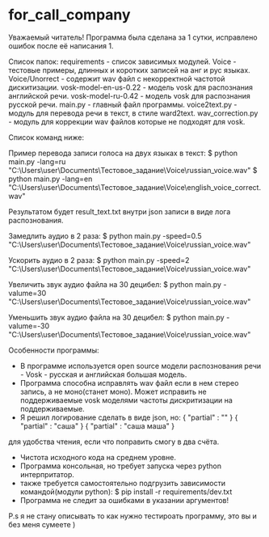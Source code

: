 # for_call_company

Уважаемый читатель! Программа была сделана за 1 сутки, исправлено ошибок после её 
написания 1.




Список папок:
requirements          - список зависимых модулей.
Voice                 - тестовые примеры, длинных и коротких записей на анг и рус языках.
Voice/Unorrect        - содержит wav файл с некорректной частотой дискитизации.
vosk-model-en-us-0.22 - модель vosk для распознания английской речи.
vosk-model-ru-0.42    - модель vosk для распознания русской речи.
main.py               - главный файл программы.
voice2text.py         - модуль для перевода речи в текст, в стиле ward2text.
wav_correction.py     - модуль для коррекции wav файлов которые не подходят для vosk.







Список команд ниже:

Пример перевода записи голоса на двух языках в текст:
$ python main.py -lang=ru "C:\\Users\\user\\Documents\\Тестовое_задание\\Voice\\russian_voice.wav"
$ python main.py -lang=en "C:\\Users\\user\\Documents\\Тестовое_задание\\Voice\\english_voice_correct.wav"

Результатом будет result_text.txt внутри json записи в виде лога распознования.

Замедлить аудио в 2 раза:
$ python main.py -speed=0.5 "C:\\Users\\user\\Documents\\Тестовое_задание\\Voice\\russian_voice.wav"

Ускорить аудио в 2 раза:
$ python main.py -speed=2 "C:\\Users\\user\\Documents\\Тестовое_задание\\Voice\\russian_voice.wav"


Увеличить звук аудио файла на 30 децибел:
$ python main.py -valume=30 "C:\\Users\\user\\Documents\\Тестовое_задание\\Voice\\russian_voice.wav"

Уменьшить звук аудио файла на 30 децибел:
$ python main.py -valume=-30 "C:\\Users\\user\\Documents\\Тестовое_задание\\Voice\\russian_voice.wav"









Особенности программы:
- В программе используется open source модели распознования речи - Vosk - русская и английская большая модель.
- Программа способна исправлять wav файл если в нем стерео запись, а не моно(станет моно).
Может исправить не поддерживаемые vosk моделями частоты дискритизации на поддерживаемые.
- Я решил логирование сделать в виде json, но:
{
  "partial" : ""
}
{
  "partial" : "саша"
}
{
  "partial" : "саша маша"
}

для удобства чтения, если что поправить смогу в два счёта.
- Чистота исходного кода на среднем уровне.
- Программа консольная, но требует запуска через python интерпритатор.
- также требуется самостоятельно подгрузить зависимости командой(модули python):
$ pip install -r requirements/dev.txt
- Программа не следит за ошибками в указании аргументов!



P.s я не стану описывать то как нужно тестироать программу, это вы и без меня сумеете )
